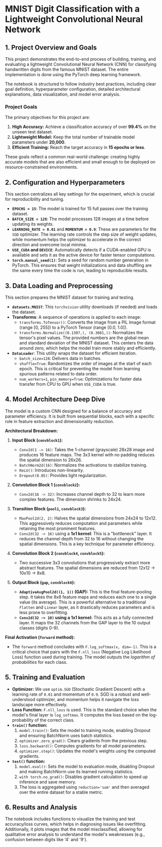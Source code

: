 # MNIST Digit Classification with a Lightweight Convolutional Neural Network

## 1. Project Overview and Goals

This project demonstrates the end-to-end process of building, training, and evaluating a lightweight Convolutional Neural Network (CNN) for classifying handwritten digits from the famous MNIST dataset. The entire implementation is done using the PyTorch deep learning framework.

The notebook is structured to follow industry best practices, including clear goal definition, hyperparameter configuration, detailed architectural explanations, data visualization, and model error analysis.

### Project Goals

The primary objectives for this project are:
1.  **High Accuracy:** Achieve a classification accuracy of over **99.4%** on the unseen test dataset.
2.  **Lightweight Model:** Keep the total number of trainable model parameters under **20,000**.
3.  **Efficient Training:** Reach the target accuracy in **15 epochs or less**.

These goals reflect a common real-world challenge: creating highly accurate models that are also efficient and small enough to be deployed on resource-constrained environments.

## 2. Configuration and Hyperparameters

This section centralizes all key settings for the experiment, which is crucial for reproducibility and tuning.

*   **`EPOCHS = 15`**: The model is trained for 15 full passes over the training dataset.
*   **`BATCH_SIZE = 128`**: The model processes 128 images at a time before updating its weights.
*   **`LEARNING_RATE = 0.01`** and **`MOMENTUM = 0.9`**: These are parameters for the `SGD` optimizer. The learning rate controls the step size of weight updates, while momentum helps the optimizer to accelerate in the correct direction and overcome local minima.
*   **`USE_CUDA` and `DEVICE`**: Automatically detects if a CUDA-enabled GPU is available and sets it as the active device for faster tensor computations.
*   **`torch.manual_seed(1)`**: Sets a seed for random number generation in PyTorch. This ensures that weight initializations and data shuffling are the same every time the code is run, leading to reproducible results.

## 3. Data Loading and Preprocessing

This section prepares the MNIST dataset for training and testing.

*   **`datasets.MNIST`**: This `torchvision` utility downloads (if needed) and loads the dataset.
*   **Transforms**: A sequence of operations is applied to each image:
    *   `transforms.ToTensor()`: Converts the image from a PIL Image format (range [0, 255]) to a PyTorch Tensor (range [0.0, 1.0]).
    *   `transforms.Normalize((0.1307,), (0.3081,))`: Normalizes the tensor's pixel values. The provided numbers are the global mean and standard deviation of the MNIST dataset. This centers the data around zero, which helps the model train more stably and efficiently.
*   **`DataLoader`**: This utility wraps the dataset for efficient iteration.
    *   `batch_size=128`: Delivers data in batches.
    *   `shuffle=True`: Randomizes the order of images at the start of each epoch. This is critical for preventing the model from learning spurious patterns related to data order.
    *   `num_workers=1`, `pin_memory=True`: Optimizations for faster data transfer from CPU to GPU when `USE_CUDA` is true.

## 4. Model Architecture Deep Dive

The model is a custom CNN designed for a balance of accuracy and parameter efficiency. It is built from sequential blocks, each with a specific role in feature extraction and dimensionality reduction.

**Architectural Breakdown:**

1.  **Input Block (`convblock1`):**
    *   `Conv2d(1 -> 16)`: Takes the 1-channel (grayscale) 28x28 image and produces 16 feature maps. The 3x3 kernel with no padding reduces the spatial dimension to 26x26.
    *   `BatchNorm2d(16)`: Normalizes the activations to stabilize training.
    *   `ReLU()`: Introduces non-linearity.
    *   `Dropout(0.05)`: Provides light regularization.

2.  **Convolution Block 1 (`convblock2`):**
    *   `Conv2d(16 -> 32)`: Increases channel depth to 32 to learn more complex features. The dimension shrinks to 24x24.

3.  **Transition Block (`pool1`, `convblock3`):**
    *   `MaxPool2d(2, 2)`: Halves the spatial dimensions from 24x24 to 12x12. This aggressively reduces computation and parameters while retaining the most prominent features.
    *   `Conv2d(32 -> 16)` using a **1x1 kernel**: This is a "bottleneck" layer. It reduces the channel depth from 32 to 16 without changing the spatial dimensions. This is a key technique for parameter efficiency.

4.  **Convolution Block 2 (`convblock4`, `convblock5`):**
    *   Two successive 3x3 convolutions that progressively extract more abstract features. The spatial dimensions are reduced from 12x12 -> 10x10 -> 8x8.

5.  **Output Block (`gap`, `convblock6`):**
    *   **`AdaptiveAvgPool2d((1, 1))` (GAP):** This is the final feature-pooling step. It takes the 8x8 feature maps and reduces each one to a single value (its average). This is a powerful alternative to a traditional `Flatten` and `Linear` layer, as it drastically reduces parameters and is less prone to overfitting.
    *   **`Conv2d(32 -> 10)` using a 1x1 kernel:** This acts as a fully connected layer. It maps the 32 channels from the GAP layer to the 10 output classes (digits 0-9).

**Final Activation (`forward` method):**

*   The `forward` method concludes with `F.log_softmax(x, dim=-1)`. This is a critical choice that pairs with the `F.nll_loss` (Negative Log Likelihood Loss) function used during training. The model outputs the *logarithm of probabilities* for each class.

## 5. Training and Evaluation

*   **Optimizer:** We use `optim.SGD` (Stochastic Gradient Descent) with a learning rate of `0.01` and momentum of `0.9`. SGD is a robust and well-understood optimizer, and momentum helps it navigate the loss landscape more effectively.
*   **Loss Function:** `F.nll_loss` is used. This is the standard choice when the model's final layer is `log_softmax`. It computes the loss based on the log-probability of the correct class.
*   **`train()` function:**
    1.  `model.train()`: Sets the model to training mode, enabling Dropout and ensuring BatchNorm uses batch statistics.
    2.  `optimizer.zero_grad()`: Clears gradients from the previous step.
    3.  `loss.backward()`: Computes gradients for all model parameters.
    4.  `optimizer.step()`: Updates the model's weights using the computed gradients.
*   **`test()` function:**
    1.  `model.eval()`: Sets the model to evaluation mode, disabling Dropout and making BatchNorm use its learned running statistics.
    2.  `with torch.no_grad()`: Disables gradient calculation to speed up inference and save memory.
    3.  The loss is aggregated using `reduction='sum'` and then averaged over the entire dataset for a stable metric.

## 6. Results and Analysis

The notebook includes functions to visualize the training and test accuracy/loss curves, which helps in diagnosing issues like overfitting. Additionally, it plots images that the model misclassified, allowing for qualitative error analysis to understand the model's weaknesses (e.g., confusion between digits like '4' and '9').